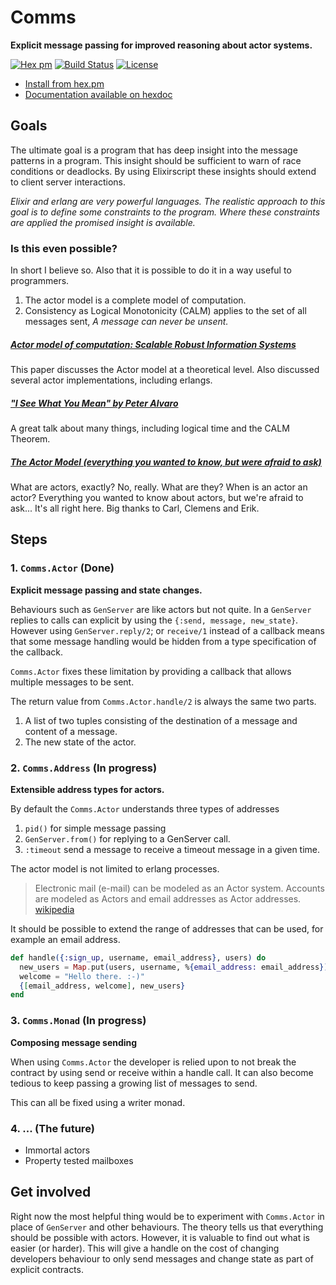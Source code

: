 # Comms

**Explicit message passing for improved reasoning about actor systems.**

[![Hex pm](http://img.shields.io/hexpm/v/comms.svg?style=flat)](https://hex.pm/packages/comms)
[![Build Status](https://secure.travis-ci.org/CrowdHailer/comms.svg?branch=master
"Build Status")](https://travis-ci.org/CrowdHailer/comms)
[![License](https://img.shields.io/badge/License-Apache%202.0-blue.svg)](LICENSE)

- [Install from hex.pm](https://hex.pm/packages/comms)
- [Documentation available on hexdoc](https://hexdocs.pm/comms)

## Goals

The ultimate goal is a program that has deep insight into the message patterns in a program.
This insight should be sufficient to warn of race conditions or deadlocks.
By using Elixirscript these insights should extend to client server interactions.

*Elixir and erlang are very powerful languages.
The realistic approach to this goal is to define some constraints to the program.
Where these constraints are applied the promised insight is available.*

### Is this even possible?

In short I believe so.
Also that it is possible to do it in a way useful to programmers.

1. The actor model is a complete model of computation.
2. Consistency as Logical Monotonicity (CALM) applies to the set of all messages sent,
   *A message can never be unsent.*

##### [Actor model of computation: Scalable Robust Information Systems](https://arxiv.org/ftp/arxiv/papers/1008/1008.1459.pdf)

This paper discusses the Actor model at a theoretical level.
Also discussed several actor implementations, including erlangs.

##### ["I See What You Mean" by Peter Alvaro](https://www.youtube.com/watch?v=R2Aa4PivG0g)

A great talk about many things, including logical time and the CALM Theorem.

##### [The Actor Model (everything you wanted to know, but were afraid to ask)](https://channel9.msdn.com/Shows/Going+Deep/Hewitt-Meijer-and-Szyperski-The-Actor-Model-everything-you-wanted-to-know-but-were-afraid-to-ask)

What are actors, exactly? No, really. What are they? When is an actor an actor? Everything you wanted to know about actors, but we're afraid to ask... It's all right here. Big thanks to Carl, Clemens and Erik.

## Steps

### 1. `Comms.Actor` (Done)

**Explicit message passing and state changes.**

Behaviours such as `GenServer` are like actors but not quite.
In a `GenServer` replies to calls can explicit by using the `{:send, message, new_state}`.
However using `GenServer.reply/2`; or `receive/1` instead of a callback means that some message handling would be hidden from a type specification of the callback.

`Comms.Actor` fixes these limitation by providing a callback that allows multiple messages to be sent.

The return value from `Comms.Actor.handle/2` is always the same two parts.
1. A list of two tuples consisting of the destination of a message and content of a message.
2. The new state of the actor.

### 2. `Comms.Address` (In progress)

**Extensible address types for actors.**

By default the `Comms.Actor` understands three types of addresses

1. `pid()` for simple message passing
2. `GenServer.from()` for replying to a GenServer call.
3. `:timeout` send a message to receive a timeout message in a given time.

The actor model is not limited to erlang processes.

> Electronic mail (e-mail) can be modeled as an Actor system. Accounts are modeled as Actors and email addresses as Actor addresses.
[wikipedia](https://en.wikipedia.org/wiki/Actor_model#Applications)

It should be possible to extend the range of addresses that can be used, for example an email address.

```elixir
def handle({:sign_up, username, email_address}, users) do
  new_users = Map.put(users, username, %{email_address: email_address})
  welcome = "Hello there. :-)"
  {[email_address, welcome], new_users}
end
```

### 3. `Comms.Monad` (In progress)

**Composing message sending**

When using `Comms.Actor` the developer is relied upon to not break the contract by using send or receive within a handle call.
It can also become tedious to keep passing a growing list of messages to send.

This can all be fixed using a writer monad.

### 4. ... (The future)

- Immortal actors
- Property tested mailboxes

## Get involved

Right now the most helpful thing would be to experiment with `Comms.Actor` in place of `GenServer` and other behaviours.
The theory tells us that everything should be possible with actors.
However, it is valuable to find out what is easier (or harder).
This will give a handle on the cost of changing developers behaviour to only send messages and change state as part of explicit contracts.

